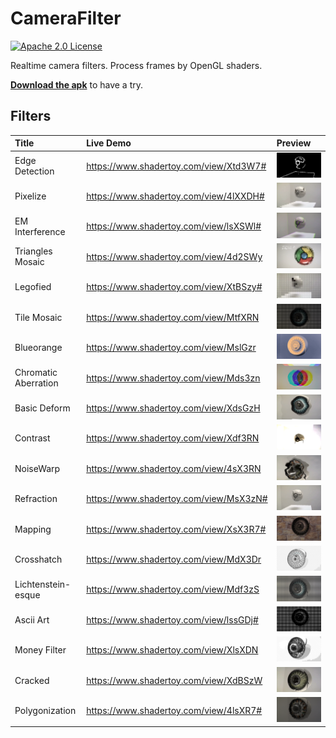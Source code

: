 # CameraFilter
[![Apache 2.0 License](https://img.shields.io/badge/license-Apache%202.0-blue.svg?style=flat)](http://www.apache.org/licenses/LICENSE-2.0.html)

Realtime camera filters. Process frames by OpenGL shaders.

**[Download the apk](https://github.com/WeLikeVis/CameraFilter/releases/download/1.3/app-debug.apk)** to have a try.

## Filters

| Title | Live Demo | Preview |
| :---- | :-------- | :------ |
| Edge Detection | https://www.shadertoy.com/view/Xtd3W7# | ![](art/1.png)|
| Pixelize | https://www.shadertoy.com/view/4lXXDH# | ![](art/2.png)|
| EM Interference | https://www.shadertoy.com/view/lsXSWl# | ![](art/3.png)|
| Triangles Mosaic | https://www.shadertoy.com/view/4d2SWy | ![](art/4.png) |
| Legofied | https://www.shadertoy.com/view/XtBSzy# | ![](art/5.png) |
| Tile Mosaic | https://www.shadertoy.com/view/MtfXRN | ![](art/6.png) |
| Blueorange | https://www.shadertoy.com/view/MslGzr | ![](art/7.png) |
| Chromatic Aberration | https://www.shadertoy.com/view/Mds3zn | ![](art/8.png) |
| Basic Deform | https://www.shadertoy.com/view/XdsGzH | ![](art/9.png) |
| Contrast | https://www.shadertoy.com/view/Xdf3RN | ![](art/10.png) |
| NoiseWarp | https://www.shadertoy.com/view/4sX3RN | ![](art/11.png) |
| Refraction | https://www.shadertoy.com/view/MsX3zN# | ![](art/12.png) |
| Mapping | https://www.shadertoy.com/view/XsX3R7# | ![](art/13.png) |
| Crosshatch | https://www.shadertoy.com/view/MdX3Dr | ![](art/14.png) |
| Lichtenstein-esque | https://www.shadertoy.com/view/Mdf3zS | ![](art/15.png) |
| Ascii Art | https://www.shadertoy.com/view/lssGDj# | ![](art/16.png) |
| Money Filter | https://www.shadertoy.com/view/XlsXDN | ![](art/17.png) |
| Cracked | https://www.shadertoy.com/view/XdBSzW | ![](art/18.png) |
| Polygonization | https://www.shadertoy.com/view/4lsXR7# | ![](art/19.png) |
